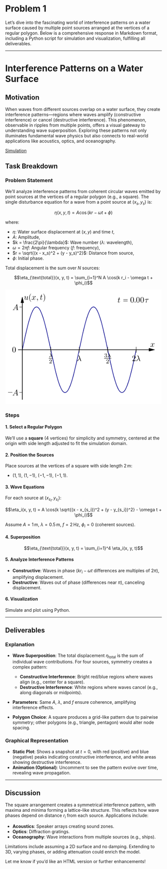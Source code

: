 # Problem 1
Let’s dive into the fascinating world of interference patterns on a water surface caused by multiple point sources arranged at the vertices of a regular polygon. Below is a comprehensive response in Markdown format, including a Python script for simulation and visualization, fulfilling all deliverables.

---

# Interference Patterns on a Water Surface

## Motivation
When waves from different sources overlap on a water surface, they create interference patterns—regions where waves amplify (constructive interference) or cancel (destructive interference). This phenomenon, observable in ripples from multiple points, offers a visual gateway to understanding wave superposition. Exploring these patterns not only illuminates fundamental wave physics but also connects to real-world applications like acoustics, optics, and oceanography.


[Simulation](Problem_1.html)

## Task Breakdown

### Problem Statement
We’ll analyze interference patterns from coherent circular waves emitted by point sources at the vertices of a regular polygon (e.g., a square). The single disturbance equation for a wave from a point source at $(x_s, y_s)$ is:

$$\eta(x, y, t) = A \cos(k r - \omega t + \phi)$$

where:
- $\eta$: Water surface displacement at $(x, y)$ and time $t$,
- $A$: Amplitude,
- $k = \frac{2\pi}{\lambda}$: Wave number ($\lambda$: wavelength),
- $\omega = 2\pi f$: Angular frequency ($f$: frequency),
- $r = \sqrt{(x - x_s)^2 + (y - y_s)^2}$: Distance from source,
- $\phi$: Initial phase.

Total displacement is the sum over $N$ sources:

$$\eta_{\text{total}}(x, y, t) = \sum_{i=1}^N A \cos(k r_i - \omega t + \phi_i)$$


![alt text](1D_Progressive_Wave-1.gif)


### Steps

#### 1. Select a Regular Polygon
We’ll use a **square** (4 vertices) for simplicity and symmetry, centered at the origin with side length adjusted to fit the simulation domain.

#### 2. Position the Sources
Place sources at the vertices of a square with side length $2 \, \text{m}$:

- $(1, 1)$, $(1, -1)$, $(-1, -1)$, $(-1, 1)$.

#### 3. Wave Equations
For each source at $(x_{s_i}, y_{s_i})$:

$$\eta_i(x, y, t) = A \cos(k \sqrt{(x - x_{s_i})^2 + (y - y_{s_i})^2} - \omega t + \phi_i)$$

Assume $A = 1 \, \text{m}$, $\lambda = 0.5 \, \text{m}$, $f = 2 \, \text{Hz}$, $\phi_i = 0$ (coherent sources).

#### 4. Superposition

$$\eta_{\text{total}}(x, y, t) = \sum_{i=1}^4 \eta_i(x, y, t)$$

#### 5. Analyze Interference Patterns
- **Constructive**: Waves in phase ($k r_i - \omega t$ differences are multiples of $2\pi$), amplifying displacement.
- **Destructive**: Waves out of phase (differences near $\pi$), canceling displacement.

#### 6. Visualization
Simulate and plot using Python.

---


## Deliverables

### Explanation
- **Wave Superposition**: The total displacement $\eta_{\text{total}}$ is the sum of individual wave contributions. For four sources, symmetry creates a complex pattern:

  - **Constructive Interference**: Bright red/blue regions where waves align (e.g., center for a square).
  - **Destructive Interference**: White regions where waves cancel (e.g., along diagonals or midpoints).

- **Parameters**: Same $A$, $\lambda$, and $f$ ensure coherence, amplifying interference effects.
- **Polygon Choice**: A square produces a grid-like pattern due to pairwise symmetry; other polygons (e.g., triangle, pentagon) would alter node spacing.

### Graphical Representation
- **Static Plot**: Shows a snapshot at $t = 0$, with red (positive) and blue (negative) peaks indicating constructive interference, and white areas showing destructive interference.
- **Animation (Optional)**: Uncomment to see the pattern evolve over time, revealing wave propagation.

---

## Discussion
The square arrangement creates a symmetrical interference pattern, with maxima and minima forming a lattice-like structure. This reflects how wave phases depend on distance $r_i$ from each source. Applications include:
- **Acoustics**: Speaker arrays creating sound zones.
- **Optics**: Diffraction gratings.
- **Oceanography**: Wave interactions from multiple sources (e.g., ships).

Limitations include assuming a 2D surface and no damping. Extending to 3D, varying phases, or adding attenuation could enrich the model.

Let me know if you’d like an HTML version or further enhancements!